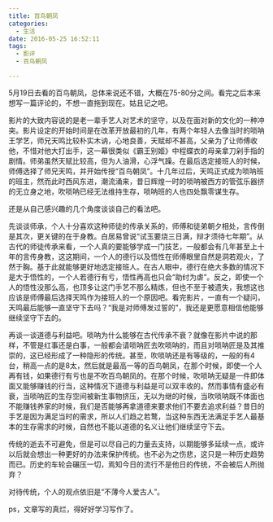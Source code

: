```yaml
---
title: 百鸟朝凤
categories:
  - 生活
date: 2016-05-25 16:52:11
tags:
  - 影评
  - 百鸟朝凤

---
```


5月19日去看的百鸟朝凤，总体来说还不错，大概在75-80分之间。看完之后本来想写一篇评论的，不想一直拖到现在。姑且记之吧。

<!-- more -->

影片的大致内容说的是老一辈手艺人对艺术的坚守，以及在面对新的文化的一种冲突。影片设定的开始时间是在改革开放最初的几年，有两个年轻人去像当时的唢呐王学艺，师兄天鸣比较朴实木讷，心地良善，天赋却不甚高，父亲为了让师傅收他，不惜对他大打出手，这一幕很类似《霸王别姬》中程蝶衣的母亲拿刀剁手指的剧情。师弟虽然天赋比较高，但为人油滑，心浮气躁。在最后选定接班人的时候，师傅选择了师兄天鸣，并开始传授“百鸟朝凤”。十几年过后，天鸣正式成为唢呐班的班主，然而此时西风东进，潮流涌来，昔日辉煌一时的唢呐被西方的管弦乐器挤的无立身之地，吹唢呐已经无法维持生存，唢呐班的人也四处飘零谋生存。

还是从自己感兴趣的几个角度谈谈自己的看法吧。

先谈谈师承，个人十分喜欢这种师徒的传承关系的，师傅和徒弟朝夕相处，言传倒是其次，更关键的在于身教。白居易曾说“试玉要烧三日满，辩才须待七年期”。从古代的师徒传承来看，一个人真的要能够学成一门技艺，一般都会有几年甚至上十年的言传身教，这这期间，一个人的德行以及悟性在师傅眼里自然是洞若观火，了然于胸。基于此就能够更好地选定接班人。在古人眼中，德行在绝大多数的情况下是大于悟性的，一个人若德行有亏，悟性再高也只会“助纣为虐”。反之，即使一个人的悟性没那么高，也顶多让这门手艺不那么精炼，但也不至于被遗失，我想这也应该是师傅最后选择天鸣作为接班人的一个原因吧。看完影片，一直有一个疑问，天鸣最后能够一直坚守下去吗？“我是对师傅发过誓的”，我还是更愿意相信他能够继续坚守下去的。

再谈一谈道德与利益吧。唢呐为什么能够在古代传承不衰？就像在影片中说的那样，不管是红事还是白事，一般都会请唢呐匠去吹唢呐的，而且对唢呐匠是及其推崇的，这已经形成了一种隐形的传统。甚至，吹唢呐还是有等级的，一般的有4台，稍高一点的是8太，然后就是最高一等的百鸟朝凤，在那个时候，即使一个人再有钱，如果德行有亏也是不吹百鸟朝凤的。在那个时候，吹唢呐无疑是一件即体面又能够赚钱的行当，这种情况下道德与利益是可以双丰收的。然而事情有盛必有衰，当唢呐匠的生存空间被新生事物挤压，无以为继的时候，当吹唢呐既不体面也不能赚钱养家的时候，我们是否能够再拿道德来要求他们不要去追求利益？昔日的手艺是因为满足当时的需求，所以人们趋之若鹜，当这种东西无法满足手艺人最基本的生存需求的时候，自然也不能以道德的名义让他们继续坚守下去。

传统的逝去不可避免，但是可以尽自己的力量去支持，以期能够多延续一点，或许以后就会想出一种更好的办法来保护传统。也不必为之伤悲，这只是一种历史趋势而已。历史的车轮会碾压一切，焉知今日的流行不是他日的传统，不会被后人所抛弃？

对待传统，个人的观点依旧是“不薄今人爱古人”。

ps，文章写的真烂，得好好学习写作了。

